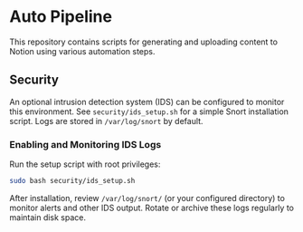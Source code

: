 # Auto Pipeline

This repository contains scripts for generating and uploading content to Notion using various automation steps.

## Security

An optional intrusion detection system (IDS) can be configured to monitor this environment. See `security/ids_setup.sh` for a simple Snort installation script. Logs are stored in `/var/log/snort` by default.

### Enabling and Monitoring IDS Logs

Run the setup script with root privileges:

```bash
sudo bash security/ids_setup.sh
```

After installation, review `/var/log/snort/` (or your configured directory) to monitor alerts and other IDS output. Rotate or archive these logs regularly to maintain disk space.

